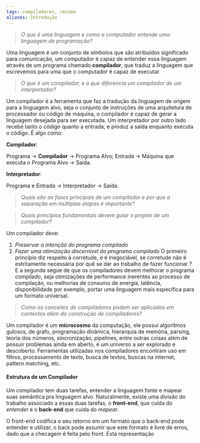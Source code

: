 ```yaml
---
tags: compiladores, review
aliases: Introdução
---
```

>  *O que é uma linguagem e como o computador entende uma linguagem de programação?*

Uma linguagem é um conjunto de símbolos que são atribuídos significado para comunicação, um computador é capaz de entender essa linguagem através de um programa chamado **compilador**, que traduz a linguagem que escrevemos para uma que o computador é capaz de executar.
 
> *O que é um compilador, e o que diferencia um compilador de um interpretador?*

Um compilador é a ferramenta que faz a tradução da linguagem de origem para a linguagem alvo, seja o conjunto de instruções de uma arquitetura de processador ou código de máquina, o compilador é capaz de gerar a linguagem desejada para ser executada. Um interpretador por outro lado recebe tanto o código quanto a entrada, e produz a saída enquanto executa o código. É algo como:

**Compilador**:

Programa $\rightarrow$ **Compilador** $\rightarrow$ Programa Alvo;
Entrada $\rightarrow$ Máquina que executa o Programa Alvo $\rightarrow$ Saída.

**Interpretador**:

Programa e Entrada $\rightarrow$  Interpretador $\rightarrow$ Saída.
 
> *Quais são as fases principais de um compilador e por que a separação em múltiplas etapas é importante?*


>  *Quais princípios fundamentais devem guiar o projeto de um compilador?*

Um compilador deve:
1. *Preservar a intenção do programa compilado* 
2. *Fazer uma otimização discernível do programa compilado*
O primeiro princípio diz respeito à corretude, e é inegociável, se corretude não é estritamente necessária por quê se dar ao trabalho de fazer funcionar ?
E a segunda segue de que os compiladores devem melhorar o programa compilado, seja otimizações de performance inerentes ao processo de compilação, ou melhorias de consumo de energia, latência, disponibilidade por exemplo, portar uma linguagem mais específica para um formato universal.

> *Como os conceitos de compiladores podem ser aplicados em contextos além da construção de compiladores?*

Um compilador é um **microcosmo** da computação, ele possui algoritmos gulosos, de grafo, programação dinâmica, hierarquia de memória, parsing, teoria dos números, sincronização, pipelines, entre outras coisas além de possuir problemas ainda em aberto, é um universo a ser explorado e descoberto.
Ferramentas utilizadas nos compiladores encontram uso em filtros, processamento de texto, busca de textos, buscas na internet, pattern matching, etc.

#### Estrutura de um Compilador

Um compilador tem duas tarefas, entender a linguagem fonte e mapear suas semântica pra linguagem alvo. Naturalmente, existe uma divisão do trabalho associado a essas duas tarefas, o **front-end**, que cuida do *entender* e o **back-end** que cuida do *mapear*.

O front-end codifica o seu retorno em um formato que o back-end pode entender e utilizar, o back pode assumir que este formato é livre de erros, dado que a checagem é feita pelo front. Esta representação 
